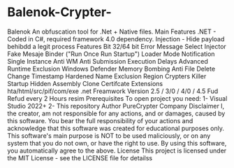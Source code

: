 # Balenok-Crypter-
Balenok An obfuscation tool for .Net + Native files.  Main Features .NET - Coded in C#, required framework 4.0 dependency.  Injection - Hide payload behibdd a legit process  Features Bit 32/64 bit Error Message Select Injector Fake Mesaje Binder ("Run Once Run Startup") Loader Mode Notification Single Instance Anti WM Anti Submission Execution Delays Advanced Runtime Exclusion Windows Defender Memory Bombing Anti File Delete Change Timestamp Hardened Name Exclusion Region Crypters Killer Startup Hidden Assembly Clone Certifcate Extensions hta/html/src/pif/com/exe .net Freamwork Version 2.5 / 3/0 / 4/0 / 4.5 Fud Refud every 2 Hours resim  Prerequisites To open project you need:  1- Visual Studio 2022+  2- This repository  Author PureCrypter Company Disclaimer I, the creator, am not responsible for any actions, and or damages, caused by this software.  You bear the full responsibility of your actions and acknowledge that this software was created for educational purposes only.  This software's main purpose is NOT to be used maliciously, or on any system that you do not own, or have the right to use.  By using this software, you automatically agree to the above.  License This project is licensed under the MIT License - see the LICENSE file for detailss
